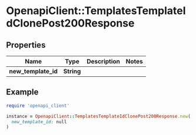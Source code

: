 # OpenapiClient::TemplatesTemplateIdClonePost200Response

## Properties

| Name | Type | Description | Notes |
| ---- | ---- | ----------- | ----- |
| **new_template_id** | **String** |  |  |

## Example

```ruby
require 'openapi_client'

instance = OpenapiClient::TemplatesTemplateIdClonePost200Response.new(
  new_template_id: null
)
```

